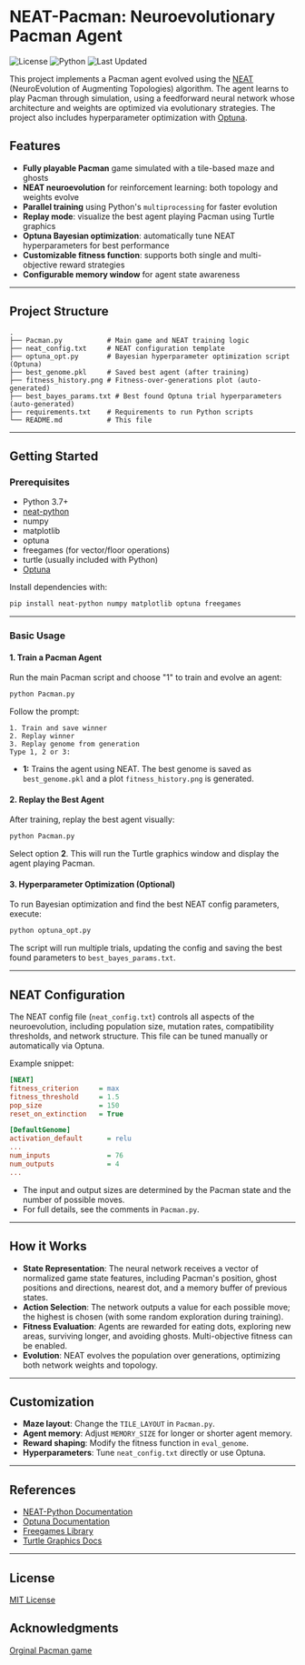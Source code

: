 # NEAT-Pacman: Neuroevolutionary Pacman Agent
![License](https://img.shields.io/badge/license-MIT-blue.svg)
![Python](https://img.shields.io/badge/python-3.7+-green.svg)
![Last Updated](https://img.shields.io/badge/last%20updated-2025--05--05-brightgreen)

This project implements a Pacman agent evolved using the [NEAT](https://neat-python.readthedocs.io/en/latest/) (NeuroEvolution of Augmenting Topologies) algorithm. The agent learns to play Pacman through simulation, using a feedforward neural network whose architecture and weights are optimized via evolutionary strategies. The project also includes hyperparameter optimization with [Optuna](https://optuna.org/).

## Features

- **Fully playable Pacman** game simulated with a tile-based maze and ghosts
- **NEAT neuroevolution** for reinforcement learning: both topology and weights evolve
- **Parallel training** using Python's `multiprocessing` for faster evolution
- **Replay mode**: visualize the best agent playing Pacman using Turtle graphics
- **Optuna Bayesian optimization**: automatically tune NEAT hyperparameters for best performance
- **Customizable fitness function**: supports both single and multi-objective reward strategies
- **Configurable memory window** for agent state awareness

---

## Project Structure

```
.
├── Pacman.py           # Main game and NEAT training logic
├── neat_config.txt     # NEAT configuration template
├── optuna_opt.py       # Bayesian hyperparameter optimization script (Optuna)
├── best_genome.pkl     # Saved best agent (after training)
├── fitness_history.png # Fitness-over-generations plot (auto-generated)
├── best_bayes_params.txt # Best found Optuna trial hyperparameters (auto-generated)
├── requirements.txt    # Requirements to run Python scripts
└── README.md           # This file
```

---

## Getting Started

### Prerequisites

- Python 3.7+
- [neat-python](https://pypi.org/project/neat-python/)
- numpy
- matplotlib
- optuna
- freegames (for vector/floor operations)
- turtle (usually included with Python)
- [Optuna](https://optuna.org/)

Install dependencies with:

```bash
pip install neat-python numpy matplotlib optuna freegames
```

---

### Basic Usage

#### 1. **Train a Pacman Agent**

Run the main Pacman script and choose "1" to train and evolve an agent:

```bash
python Pacman.py
```

Follow the prompt:

```
1. Train and save winner
2. Replay winner
3. Replay genome from generation
Type 1, 2 or 3:
```

- **1:** Trains the agent using NEAT. The best genome is saved as `best_genome.pkl` and a plot `fitness_history.png` is generated.

#### 2. **Replay the Best Agent**

After training, replay the best agent visually:

```bash
python Pacman.py
```
Select option **2**. This will run the Turtle graphics window and display the agent playing Pacman.

#### 3. **Hyperparameter Optimization (Optional)**

To run Bayesian optimization and find the best NEAT config parameters, execute:

```bash
python optuna_opt.py
```

The script will run multiple trials, updating the config and saving the best found parameters to `best_bayes_params.txt`.

---

## NEAT Configuration

The NEAT config file (`neat_config.txt`) controls all aspects of the neuroevolution, including population size, mutation rates, compatibility thresholds, and network structure. This file can be tuned manually or automatically via Optuna.

Example snippet:

```ini
[NEAT]
fitness_criterion     = max
fitness_threshold     = 1.5
pop_size              = 150
reset_on_extinction   = True

[DefaultGenome]
activation_default      = relu
...
num_inputs              = 76
num_outputs             = 4
...
```

- The input and output sizes are determined by the Pacman state and the number of possible moves.
- For full details, see the comments in `Pacman.py`.

---

## How it Works

- **State Representation**: The neural network receives a vector of normalized game state features, including Pacman's position, ghost positions and directions, nearest dot, and a memory buffer of previous states.
- **Action Selection**: The network outputs a value for each possible move; the highest is chosen (with some random exploration during training).
- **Fitness Evaluation**: Agents are rewarded for eating dots, exploring new areas, surviving longer, and avoiding ghosts. Multi-objective fitness can be enabled.
- **Evolution**: NEAT evolves the population over generations, optimizing both network weights and topology.

---

## Customization

- **Maze layout**: Change the `TILE_LAYOUT` in `Pacman.py`.
- **Agent memory**: Adjust `MEMORY_SIZE` for longer or shorter agent memory.
- **Reward shaping**: Modify the fitness function in `eval_genome`.
- **Hyperparameters**: Tune `neat_config.txt` directly or use Optuna.

---

## References

- [NEAT-Python Documentation](https://neat-python.readthedocs.io/en/latest/)
- [Optuna Documentation](https://optuna.org/)
- [Freegames Library](https://pypi.org/project/freegames/)
- [Turtle Graphics Docs](https://docs.python.org/3/library/turtle.html)

---

## License

[MIT License](https://github.com/allenmonkey970/PacManAi/blob/main/LICENSE)

## Acknowledgments

[Orginal Pacman game](https://github.com/grantjenks/free-python-games)

